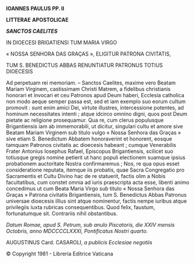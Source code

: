 **IOANNES PAULUS PP. II**

**LITTERAE** **APOSTOLICAE**

***SANCTOS CAELITES***

IN DIOECESI BRIGATIENSI TUM MARIA VIRGO

« NOSSA SENHORA DAS GRAÇAS », ELIGITUR PATRONA CIVITATIS,

TUM S. BENEDICTUS ABBAS RENUNTIATUR PATRONUS TOTIUS DIOECESIS

Ad perpetuam rei memoriam. – Sanctos Caelites, maxime vero Beatam Mariam Virginem, castissimam Christi Matrem, a fidelibus christianis honorari et invocari et ceu Patronos apud Deum haberi, Ecclesia catholica non modo aeque semper passa est, sed et iam exemplo suo eorum cultum promovit : sunt enim amici Dei, virtute illustres, intercessione potentes, ad hominum necessitates intenti ; atque idcirco omnino digni, quos post Deum pietate ac religione prosequamur. Qua re, cum clerus populusque Brigantiensis iam ab immemorabili, ut dicitur, singulari cultu et amore sive Beatam Mariam Virginem sub titulo vulgo « Nossa Senhora das Graças » sive etiam S. Benedictum Abbatem honoraverint et honorent, eosque tamquam Patronos civitatis ac dioecesis habeant ; cumque Venerabilis Frater Antonius Iosephus Rafael, Episcopus Brigantiensis, scilicet suo totiusque gregis nomine petierit ut hanc populi electionem suamque ipsius probationem auctoritate Nostra confirmaremus ; Nos, re qua opus esset consideratione reputata, itemque iis probatis, quae Sacra Congregatio pro Sacramentis et Cultu Divino hac de re statuerit, factis olim a Nobis facultatibus, cum constet omnia ad iuris praescripta acta esse, libenti animo concedimus ut cum Beata Maria Virgo sub titulo « Nossa Senhora das Graças » Patrona civitatis Brigantiensis, tum S. Benedictus Abbas Patronus universae dioecesis illius sint atque nominentur, factis nempe iuribus atque privilegiis iuxta rubricas consequentibus. Quod felix, faustum, fortunatumque sit. Contrariis nihil obstantibus.

*Datum Romae, apud S. Petrum, sub anulo Piscatoris, die XXIV mensis Octobris, anno MDCCCCLXXXI, Pontificatus Nostri quarto.*

AUGUSTINUS Card. CASAROLI, *a publicis Ecclesiae negotiis*

© Copyright 1981 - Libreria Editrice Vaticana